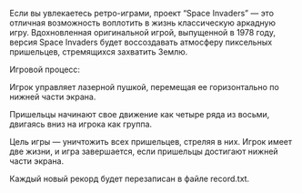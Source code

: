 Если вы увлекаетесь ретро-играми, проект “Space Invaders” — это отличная возможность воплотить в жизнь классическую аркадную игру. Вдохновленная оригинальной игрой, выпущенной в 1978 году, версия Space Invaders будет воссоздавать атмосферу пиксельных пришельцев, стремящихся захватить Землю.

Игровой процесс:

Игрок управляет лазерной пушкой, перемещая ее горизонтально по нижней части экрана.

Пришельцы начинают свое движение как четыре ряда из восьми, двигаясь вниз на игрока как группа. 

Цель игры — уничтожить всех пришельцев, стреляя в них. Игрок имеет две жизни, и игра завершается, если пришельцы достигают нижней части экрана.

Каждый новый рекорд будет перезаписан в файле record.txt.
